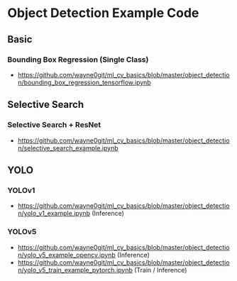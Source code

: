 # Object Detection Example Code

## Basic
### Bounding Box Regression (Single Class)
- https://github.com/wayne0git/ml_cv_basics/blob/master/object_detection/bounding_box_regression_tensorflow.ipynb

## Selective Search
### Selective Search + ResNet
- https://github.com/wayne0git/ml_cv_basics/blob/master/object_detection/selective_search_example.ipynb

## YOLO
### YOLOv1
- https://github.com/wayne0git/ml_cv_basics/blob/master/object_detection/yolo_v1_example.ipynb (Inference)
### YOLOv5
- https://github.com/wayne0git/ml_cv_basics/blob/master/object_detection/yolo_v5_example_opencv.ipynb (Inference)
- https://github.com/wayne0git/ml_cv_basics/blob/master/object_detection/yolo_v5_train_example_pytorch.ipynb (Train / Inference)
